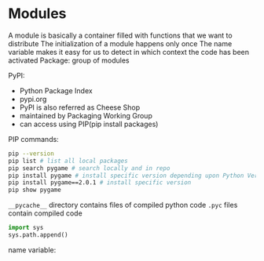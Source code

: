 # Modules

A module is basically a container filled with functions that we want to distribute
The initialization of a module happens only once
The name variable makes it easy for us to detect in which context the code has been activated
Package: group of modules

PyPI:
- Python Package Index
- pypi.org
- PyPI is also referred as Cheese Shop
- maintained by Packaging Working Group
- can access using PIP(pip install packages)

PIP commands:
```bash
pip --version
pip list # list all local packages
pip search pygame # search locally and in repo
pip install pygame # install specific version depending upon Python Version
pip install pygame==2.0.1 # install specific version
pip show pygame
```

`__pycache__` directory contains files of compiled python code
`.pyc` files contain compiled code

```python
import sys
sys.path.append()
```

name variable:
